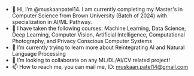 - 👋 Hi, I’m @muskaanpatel14. I am currently completing my Master's in Computer Science from Brown University (Batch of 2024) with specialization in AI/ML Pathway.
- 👀 I have taken the following courses: Machine Learning, Data Science, Deep Learning, Computer Vision, Artificial Intelligence, Computational Photography, and Privacy Conscious Computer Systems
- 🌱 I’m currently trying to learn more about Reintegrating AI and Natural Language Processing
- 💞️ I’m looking to collaborate on any ML/DL/AI/CV related project!
- 📫 How to reach me, you can mail me, ID: muskaan.patel14@gmail.com

<!---
muskaanpatel14/muskaanpatel14 is a ✨ special ✨ repository because its `README.md` (this file) appears on your GitHub profile.
You can click the Preview link to take a look at your changes.
--->
